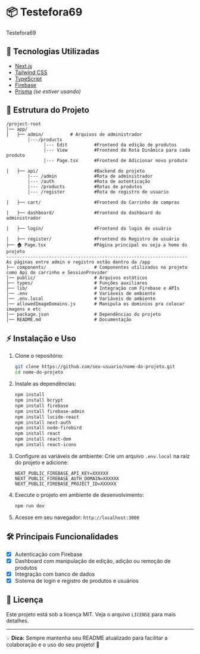 # 📦 Testefora69

Testefora69

## 🚀 Tecnologias Utilizadas

- [Next.js](https://nextjs.org/)
- [Tailwind CSS](https://tailwindcss.com/)
- [TypeScript](https://www.typescriptlang.org/)
- [Firebase](https://firebase.google.com/)
- [Prisma](https://www.prisma.io/) *(se estiver usando)*

## 📂 Estrutura do Projeto

```
/project-root
│── app/
│   ├── admin/          # Arquivos de administrador
        |---/products
              |--- Edit          #Frontend da edição de produtos
              |--- View          #Frontend de Rota Dinâmica para cada produto
              |--- Page.tsx      #Frontend de Adicionar novo produto

|   ├── api/                     #Backend do projeto
        |--- /admin              #Rota de administrador
        |--- /auth               #Rota de autenticação
        |--- /products           #Rotas de produtos
        |--- /register           #Rota de registro de usuario
        
|   ├── cart/                    #Frontend do Carrinho de compras

|   ├── dashboard/               #Frontend do dashboard do administrador

|   ├── login/                   #Frontend do login de usuário

|   ├── register/                #Frontend do Registro de usuário
├── 🏠 Page.tsx                  #Página principal ou seja a home do projeto 
-------------------------------------------------------------------- As páginas entre admin e registro estão dentro da /app
├── components/                  # Componentes utilizados no projeto como Api do carrinho e SessionProvider
│── public/                      # Arquivos estáticos
├── types/                       # Funções auxiliares
├── lib/                         # Integração com Firebase e APIs
│── .env                         # Variáveis de ambiente
│── .env.local                   # Variáveis de ambiente
│── allowedImageDomains.js       # Manipula os dominios pra colocar imagens e etc
│── package.json                 # Dependências do projeto
│── README.md                    # Documentação
```

## ⚡ Instalação e Uso

1. Clone o repositório:
   ```sh
   git clone https://github.com/seu-usuario/nome-do-projeto.git
   cd nome-do-projeto
   ```

2. Instale as dependências:
   ```sh
   npm install
   npm install bcrypt
   npm install firebase
   npm install firebase-admin
   npm install lucide-react
   npm install next-auth
   npm install node-firebird
   npm install react
   npm install react-dom
   npm install react-icons
   ```

3. Configure as variáveis de ambiente:
   Crie um arquivo `.env.local` na raiz do projeto e adicione:
   ```env
   NEXT_PUBLIC_FIREBASE_API_KEY=XXXXXX
   NEXT_PUBLIC_FIREBASE_AUTH_DOMAIN=XXXXXX
   NEXT_PUBLIC_FIREBASE_PROJECT_ID=XXXXXX
   ```

4. Execute o projeto em ambiente de desenvolvimento:
   ```sh
   npm run dev
   ```

5. Acesse em seu navegador: `http://localhost:3000`

## 🛠️ Principais Funcionalidades

- [x] Autenticação com Firebase
- [x] Dashboard com manipulação de edição, adição ou remoção de produtos
- [x] Integração com banco de dados
- [x] Sistema de login e registro de produtos e usuários 

## 📜 Licença

Este projeto está sob a licença MIT. Veja o arquivo `LICENSE` para mais detalhes.

---

💡 **Dica:** Sempre mantenha seu README atualizado para facilitar a colaboração e o uso do seu projeto! 🚀

#
